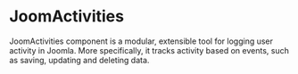 # JoomActivities
JoomActivities component is a modular, extensible tool for logging user activity in Joomla. More specifically, it tracks activity based on events, such as saving, updating and deleting data.
